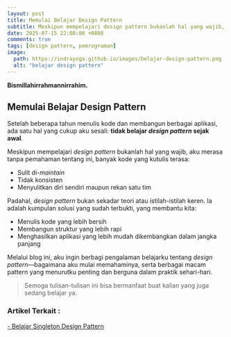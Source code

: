 ```yaml
---
layout: post
title: Memulai Belajar Design Pattern
subtitle: Meskipun mempelajari design pattern bukanlah hal yang wajib, tapi dapat membantu kita menulis kode yang lebih bersih dan mudah di maintain
date: 2025-07-15 22:00:00 +0800
comments: true
tags: [design pattern, pemrograman]
image:
  path: https://indrayoga.github.io/images/belajar-design-pattern.png
  alt: "belajar design pattern"
---
```


**Bismillahirrahmannirrahim.**

## Memulai Belajar Design Pattern

Setelah beberapa tahun menulis kode dan membangun berbagai aplikasi, ada satu hal yang cukup aku sesali: **tidak belajar _design pattern_ sejak awal**.

Meskipun mempelajari _design pattern_ bukanlah hal yang wajib, aku merasa tanpa pemahaman tentang ini, banyak kode yang kutulis terasa:

- Sulit di-_maintain_
- Tidak konsisten
- Menyulitkan diri sendiri maupun rekan satu tim

Padahal, _design pattern_ bukan sekadar teori atau istilah-istilah keren. Ia adalah kumpulan solusi yang sudah terbukti, yang membantu kita:

- Menulis kode yang lebih bersih
- Membangun struktur yang lebih rapi
- Menghasilkan aplikasi yang lebih mudah dikembangkan dalam jangka panjang

Melalui blog ini, aku ingin berbagi pengalaman belajarku tentang _design pattern_—bagaimana aku mulai memahaminya, serta berbagai macam pattern yang menurutku penting dan berguna dalam praktik sehari-hari.

> Semoga tulisan-tulisan ini bisa bermanfaat buat kalian yang juga sedang belajar ya.

### Artikel Terkait :

[- Belajar Singleton Design Pattern](https://indrayoga.github.io/posts/belajar-singleton-design-pattern/)
